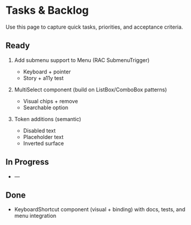 # Tasks & Backlog

Use this page to capture quick tasks, priorities, and acceptance criteria.

## Ready

1. Add submenu support to Menu (RAC SubmenuTrigger)
   - Keyboard + pointer
   - Story + a11y test

2. MultiSelect component (build on ListBox/ComboBox patterns)
   - Visual chips + remove
   - Searchable option

3. Token additions (semantic)
   - Disabled text
   - Placeholder text
   - Inverted surface

## In Progress

- —

## Done

- KeyboardShortcut component (visual + binding) with docs, tests, and menu integration
